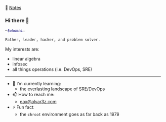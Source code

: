 📝 [Notes](notes)

### Hi there 👋

```bash
~$whomai: 

Father, leader, hacker, and problem solver.
```

My interests are:

- linear algebra
- infosec
- all things operations (i.e. DevOps, SRE)

---

- 🌱 I’m currently learning:
  - the everlasting landscape of SRE/DevOps
- 📫 How to reach me:
  - eax@alvar3z.com
- ⚡ Fun fact:
  - the `chroot` environment goes as far back as 1979
